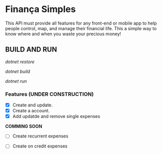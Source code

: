 # Finança Simples

This API must provide all features for any front-end or mobile app to help people control, map, and manage their financial life. This a simple way to know where and when you waste your precious money!

## BUILD AND RUN

  _dotnet restore_

  _dotnet build_

  _dotnet run_


### Features (UNDER CONSTRUCTION)

- [x] Create and update.
- [x] Create a account.
- [x] Add updatde and remove single expenses

**COMMING SOON**
- [ ] Create recurrent expenses
- [ ] Create on credit expenses

